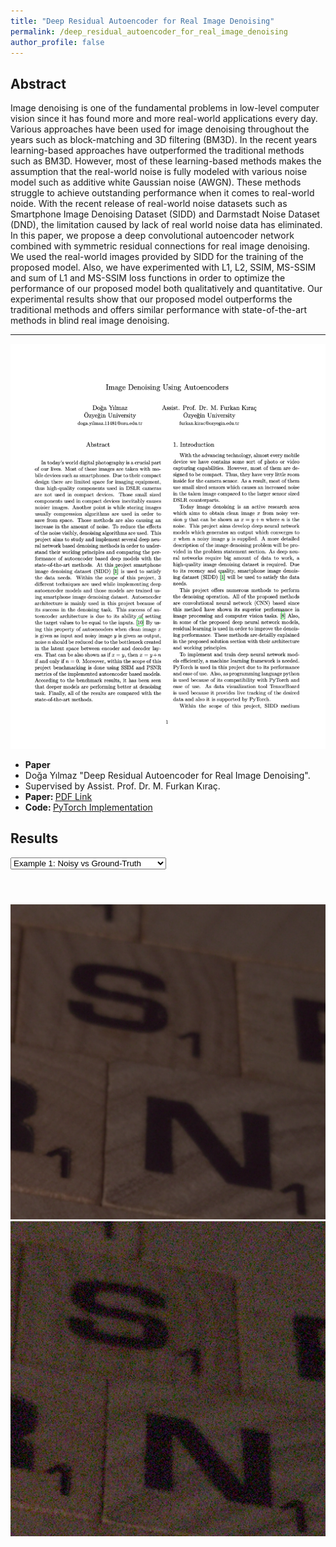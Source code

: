```yaml
---
title: "Deep Residual Autoencoder for Real Image Denoising"
permalink: /deep_residual_autoencoder_for_real_image_denoising
author_profile: false
---
```


<script src="assets/js/plugins/BeerSlider.js"></script>
<script src="assets/js/plugins/select.js"></script>

## Abstract

Image denoising is one of the fundamental problems in low-level computer vision since it has found more and more real-world applications every day. Various approaches have been used for image denoising throughout the years such as block-matching and 3D filtering (BM3D). In the recent years learning-based approaches have outperformed the traditional methods such as BM3D. However, most of these learning-based methods makes the assumption that the real-world noise is fully modeled with various noise model such as additive white Gaussian noise (AWGN). These methods struggle to achieve outstanding performance when it comes to real-world noide. With the recent release of real-world noise datasets such as Smartphone Image Denoising Dataset (SIDD) and Darmstadt Noise Dataset (DND), the limitation caused by lack of real world noise data has eliminated. In this paper, we propose a deep convolutional autoencoder network combined with symmetric residual connections for real image denoising. We used the real-world images provided by SIDD for the training of the proposed model. Also, we have experimented with L1, L2, SSIM, MS-SSIM and sum of L1 and MS-SSIM loss functions in order to optimize the performance of our proposed model both qualitatively and quantitative. Our experimental results show that our proposed model outperforms the traditional methods and offers similar performance with state-of-the-art methods in blind real image denoising.

---

<div class="paper-info">

  <div class="paper-info paper-image">
    <img src="assets/images/cs402_report_image.png" href="./assets/cs402_report.pdf">
  </div>

  <div class="paper-info paper-data">

  <ul>
    <li><b>Paper</b></li>
    <li>Doğa Yılmaz "Deep Residual Autoencoder for Real Image Denoising".</li>
    <li>Supervised by Assist. Prof. Dr. M. Furkan Kıraç.</li>
    <li><b>Paper: </b><a href="./assets/deep_residual_autoencoder_for_real_image_denoising.pdf">PDF Link</a></li>
    <li><b>Code: </b> <a href='https://github.com/yilmazdoga/Deep_Residual_Autoencoder_for_Real_Image_Denoising'>PyTorch Implementation</a></li>
  </ul>

  </div>

</div>


## Results

<select id="input" onchange="selector()" name="dropdown">
   <option value="compare0">Example 1: Noisy vs Ground-Truth</option>
   <option value="compare1">Example 1: Noisy vs Denoised</option>
   <option value="compare2">Example 1: Denoised vs Ground-Truth</option>
   <option value="compare3">Example 2: Noisy vs Ground-Truth</option>
   <option value="compare4">Example 2: Noisy vs Denoised</option>
   <option value="compare5">Example 2: Denoised vs Ground-Truth</option>
   <option value="compare6">Example 3: Noisy vs Ground-Truth</option>
   <option value="compare7">Example 3: Noisy vs Denoised</option>
   <option value="compare8">Example 3: Denoised vs Ground-Truth</option>
</select>

<div id="compare0" class="beer-container">
  <header>

  </header>
  <div id="slider0" class="beer-slider" data-beer-label="Ground-Truth">
    <img src="assets/images/DRA_Examples/GT_0.png"  alt="Ground-Truth">
    <div class="beer-reveal" data-beer-label="Noisy">
      <img src="assets/images/DRA_Examples/NOISY_0.png"  alt="Noisy">
  </div>
</div>
</div>

<div id="compare1" style = "display: none;" class="beer-container">
  <header>

  </header>
  <div id="slider1" class="beer-slider" data-beer-label="Denoised">
    <img src="assets/images/DRA_Examples/DENOISED_0.png"  alt="Denoised">
    <div class="beer-reveal" data-beer-label="Noisy">
      <img src="assets/images/DRA_Examples/NOISY_0.png"  alt="Noisy">
  </div>
</div>
</div>

<div id="compare2" style = "display: none;" class="beer-container">
  <header>

  </header>
  <div id="slider2" class="beer-slider" data-beer-label="Ground-Truth">
    <img src="assets/images/DRA_Examples/GT_0.png"  alt="Ground-Truth">
    <div class="beer-reveal" data-beer-label="Denoised">
      <img src="assets/images/DRA_Examples/DENOISED_0.png"  alt="Denoised">
  </div>
</div>
</div>

<div id="compare3" style = "display: none;" class="beer-container">
  <header>

  </header>
  <div id="slider3" class="beer-slider" data-beer-label="Ground-Truth">
    <img src="assets/images/DRA_Examples/GT_1.png"  alt="Ground-Truth">
    <div class="beer-reveal" data-beer-label="Noisy">
      <img src="assets/images/DRA_Examples/NOISY_1.png"  alt="Noisy">
  </div>
</div>
</div>

<div id="compare4" style = "display: none;" class="beer-container">
  <header>

  </header>
  <div id="slider4" class="beer-slider" data-beer-label="Denoised">
    <img src="assets/images/DRA_Examples/DENOISED_1.png"  alt="Denoised">
    <div class="beer-reveal" data-beer-label="Noisy">
      <img src="assets/images/DRA_Examples/NOISY_1.png"  alt="Noisy">
  </div>
</div>
</div>

<div id="compare5" style = "display: none;" class="beer-container">
  <header>

  </header>
  <div id="slider5" class="beer-slider" data-beer-label="Ground-Truth">
    <img src="assets/images/DRA_Examples/GT_1.png"  alt="Ground-Truth">
    <div class="beer-reveal" data-beer-label="Denoised">
      <img src="assets/images/DRA_Examples/DENOISED_1.png"  alt="Denoised">
  </div>
</div>
</div>

<div id="compare6" style = "display: none;" class="beer-container">
  <header>

  </header>
  <div id="slider6" class="beer-slider" data-beer-label="Ground-Truth">
    <img src="assets/images/DRA_Examples/GT_2.png"  alt="Ground-Truth">
    <div class="beer-reveal" data-beer-label="Noisy">
      <img src="assets/images/DRA_Examples/NOISY_2.png"  alt="Noisy">
  </div>
</div>
</div>

<div id="compare7" style = "display: none;" class="beer-container">
  <header>

  </header>
  <div id="slider7" class="beer-slider" data-beer-label="Denoised">
    <img src="assets/images/DRA_Examples/DENOISED_2.png"  alt="Denoised">
    <div class="beer-reveal" data-beer-label="Noisy">
      <img src="assets/images/DRA_Examples/NOISY_2.png"  alt="Noisy">
  </div>
</div>
</div>

<div id="compare8" style = "display: none;" class="beer-container">
  <header>

  </header>
  <div id="slider8" class="beer-slider" data-beer-label="Ground-Truth">
    <img src="assets/images/DRA_Examples/GT_2.png"  alt="Ground-Truth">
    <div class="beer-reveal" data-beer-label="Denoised">
      <img src="assets/images/DRA_Examples/DENOISED_2.png"  alt="Denoised">
  </div>
</div>
</div>


<script>
  new BeerSlider( document.getElementById( "slider0" ) );
  new BeerSlider( document.getElementById( "slider1" ) );
  new BeerSlider( document.getElementById( "slider2" ) );
  new BeerSlider( document.getElementById( "slider3" ) );
  new BeerSlider( document.getElementById( "slider4" ) );
  new BeerSlider( document.getElementById( "slider5" ) );
  new BeerSlider( document.getElementById( "slider6" ) );
  new BeerSlider( document.getElementById( "slider7" ) );
  new BeerSlider( document.getElementById( "slider8" ) );
</script>
